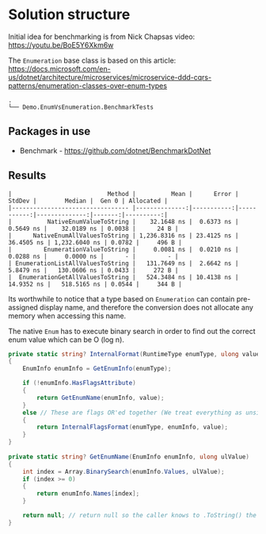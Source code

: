 # Solution structure

Initial idea for benchmarking is from Nick Chapsas video: https://youtu.be/BoE5Y6Xkm6w

The `Enumeration` base class is based on this article: https://docs.microsoft.com/en-us/dotnet/architecture/microservices/microservice-ddd-cqrs-patterns/enumeration-classes-over-enum-types
```
.
└── Demo.EnumVsEnumeration.BenchmarkTests
```

## Packages in use

- Benchmark - <https://github.com/dotnet/BenchmarkDotNet>


## Results

```
|                           Method |          Mean |      Error |     StdDev |        Median |  Gen 0 | Allocated |
|--------------------------------- |--------------:|-----------:|-----------:|--------------:|-------:|----------:|
|          NativeEnumValueToString |    32.1648 ns |  0.6373 ns |  0.5649 ns |    32.0189 ns | 0.0038 |      24 B |
|      NativeEnumAllValuesToString | 1,236.8316 ns | 23.4125 ns | 36.4505 ns | 1,232.6040 ns | 0.0782 |     496 B |
|         EnumerationValueToString |     0.0081 ns |  0.0210 ns |  0.0288 ns |     0.0000 ns |      - |         - |
| EnumerationListAllValuesToString |   131.7649 ns |  2.6642 ns |  5.8479 ns |   130.0606 ns | 0.0433 |     272 B |
|  EnumerationGetAllValuesToString |   524.3484 ns | 10.4138 ns | 14.9352 ns |   518.5165 ns | 0.0544 |     344 B |

```

Its worthwhile to notice that a type based on `Enumeration` can contain pre-assigned display name, and therefore the conversion does  not allocate any memory when accessing this name.

The native `Enum` has to execute binary search in order to find out the correct enum value which can be O (log n).
```c#
private static string? InternalFormat(RuntimeType enumType, ulong value)
{
    EnumInfo enumInfo = GetEnumInfo(enumType);

    if (!enumInfo.HasFlagsAttribute)
    {
        return GetEnumName(enumInfo, value);
    }
    else // These are flags OR'ed together (We treat everything as unsigned types)
    {
        return InternalFlagsFormat(enumType, enumInfo, value);
    }
}
        
private static string? GetEnumName(EnumInfo enumInfo, ulong ulValue)
{
    int index = Array.BinarySearch(enumInfo.Values, ulValue);
    if (index >= 0)
    {
        return enumInfo.Names[index];
    }

    return null; // return null so the caller knows to .ToString() the input
}
```
